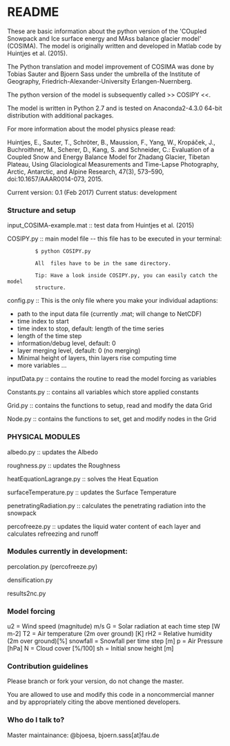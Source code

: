 # README #

These are basic information about the python version of
the 'COupled Snowpack and Ice surface energy and MAss balance glacier
model' (COSIMA). The model is originally written and developed in
Matlab code by Huintjes et al. (2015).

The Python translation and model improvement of COSIMA was done by
Tobias Sauter and Bjoern Sass under the umbrella of the Institute of
Geography, Friedrich-Alexander-University Erlangen-Nuernberg.

The python version of the model is subsequently called >> COSIPY <<.

The model is written in Python 2.7 and is tested on Anaconda2-4.3.0 64-bit
distribution with additional packages.

For more information about the model physics please read:

Huintjes, E., Sauter, T., Schröter, B., Maussion, F., Yang, W.,
 Kropáček, J., Buchroithner, M., Scherer, D., Kang, S. and
 Schneider, C.: Evaluation of a Coupled Snow and Energy Balance Model
 for Zhadang Glacier, Tibetan Plateau, Using Glaciological Measurements
 and Time-Lapse Photography, Arctic, Antarctic, and Alpine Research,
 47(3), 573–590, doi:10.1657/AAAR0014-073, 2015.
  
Current version: 0.1 (Feb 2017)
Current status: development

### Structure and setup ###

input_COSIMA-example.mat :: test data from Huintjes et al. (2015)

COSIPY.py :: main model file -- this file has to be executed in your terminal:
             	 
			 $ python COSIPY.py
			 
			 All  files have to be in the same directory.

             Tip: Have a look inside COSIPY.py, you can easily catch the model
             structure.

config.py :: This is the only file where you make your individual adaptions:
* path to the input data file (currently .mat; will change to NetCDF)
* time index to start
* time index to stop, default: length of the time series
* length of the time step
* information/debug level, default: 0
* layer merging level, default: 0 (no merging)
* Minimal height of layers, thin layers rise computing time
* more variables ...

inputData.py :: contains the routine to read the model forcing as variables

Constants.py :: contains all variables which store applied constants

Grid.py :: contains the functions to setup, read and modify the data Grid

Node.py :: contains the functions to set, get and modify nodes in the Grid

### PHYSICAL MODULES ###

albedo.py :: updates the Albedo

roughness.py :: updates the Roughness

heatEquationLagrange.py :: solves the Heat Equation

surfaceTemperature.py :: updates the Surface Temperature

penetratingRadiation.py :: calculates the penetrating radiation into the
                           snowpack

percofreeze.py :: updates the liquid water content of each layer and
                  calculates refreezing and runoff

### Modules currently in development: ###

percolation.py (percofreeze.py)

densification.py

results2nc.py

### Model forcing ###

u2 = Wind speed (magnitude) m/s
G = Solar radiation at each time step [W m-2]
T2 = Air temperature (2m over ground) [K]
rH2 = Relative humidity (2m over ground)[%]
snowfall = Snowfall per time step [m]
p = Air Pressure [hPa]
N = Cloud cover [%/100]
sh = Initial snow height [m]

### Contribution guidelines ###

Please branch or fork your version, do not change the master.

You are allowed to use and modify this code in a noncommercial manner and by
appropriately citing the above mentioned developers.

### Who do I talk to? ###

Master maintainance: @bjoesa, bjoern.sass[at]fau.de